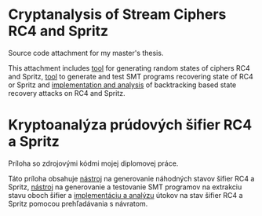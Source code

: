 # Cryptanalysis of Stream Ciphers RC4 and Spritz
Source code attachment for my master's thesis.

This attachment includes [tool](./generate) for generating random states of ciphers RC4 and Spritz, [tool](./smt) to generate and test SMT programs recovering state of RC4 or Spritz and [implementation and analysis](./backtrack) of backtracking based state recovery attacks on RC4 and Spritz.

# Kryptoanalýza prúdových šifier RC4 a Spritz
Príloha so zdrojovými kódmi mojej diplomovej práce.

Táto príloha obsahuje [nástroj](./generate) na generovanie náhodných stavov šifier RC4 a Spritz, [nástroj](./smt) na generovanie a testovanie SMT programov na extrakciu stavu oboch šifier a [implementáciu a analýzu](./backtrack) útokov na stav šifier RC4 a Spritz pomocou prehľadávania s návratom.
